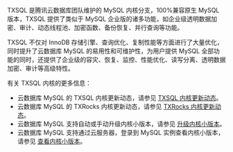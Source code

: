 TXSQL 是腾讯云数据库团队维护的 MySQL 内核分支，100%兼容原生 MySQL 版本，TXSQL 提供了类似于 MySQL 企业版的诸多功能，如企业级透明数据加密、审计、动态线程池、加密函数、备份恢复、并行查询等功能。

TXSQL 不仅对 InnoDB 存储引擎、查询优化、复制性能等方面进行了大量优化，同时提升了云数据库 MySQL 的易用性和可维护性，为用户提供 MySQL 全部功能的同时，还提供了企业级的容灾、恢复、监控、性能优化、读写分离、透明数据加密、审计等高级特性。	 

有关 TXSQL 内核的更多信息：
-  云数据库 MySQL 的 TXSQL 内核更新动态，请参见  [TXSQL 内核更新动态](https://cloud.tencent.com/document/product/236/42539)。
-  云数据库 MySQL 的 TXRocks 内核更新动态，请参见 [TXRocks 内核更新动态](https://cloud.tencent.com/document/product/236/90320)。
- 云数据库 MySQL 支持自动或手动升级内核小版本，请参见 [升级内核小版本](https://cloud.tencent.com/document/product/236/45522)。
- 云数据库 MySQL 支持通过云服务器，登录到 MySQL 实例查看内核小版本，请参见 [查看内核小版本](https://cloud.tencent.com/document/product/236/42538)。
